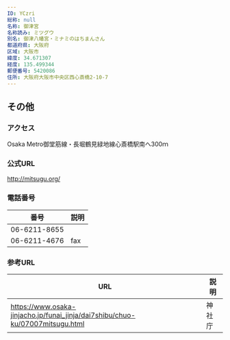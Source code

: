 ```yaml
---
ID: YCzri
総称: null
名称: 御津宮
名称読み: ミツグウ
別名: 御津八幡宮・ミナミのはちまんさん
都道府県: 大阪府
区域: 大阪市
緯度: 34.671307
経度: 135.499344
郵便番号: 5420086
住所: 大阪府大阪市中央区西心斎橋2-10-7
---
```


## その他

### アクセス

Osaka Metro御堂筋線・長堀鶴見緑地線心斎橋駅南へ300ｍ

### 公式URL

http://mitsugu.org/

### 電話番号

| 番号         | 説明 |
| ------------ | ---- |
| 06-6211-8655 |      |
| 06-6211-4676 | fax  |

### 参考URL

| URL                                                                           | 説明   |
| ----------------------------------------------------------------------------- | ------ |
| https://www.osaka-jinjacho.jp/funai_jinja/dai7shibu/chuo-ku/07007mitsugu.html | 神社庁 |
